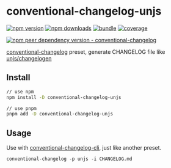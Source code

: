 # conventional-changelog-unjs

[![npm version][npm-version-src]][npm-version-href]
[![npm downloads][npm-downloads-src]][npm-downloads-href]
[![bundle][bundle-src]][bundle-href]
[![coverage][coverage-src]][coverage-href]

[![npm peer dependency version - conventional-changelog][peer-deps-conventional-changelog-src]][peer-deps-conventional-changelog-href]

[conventional-changelog](https://github.com/conventional-changelog/conventional-changelog/) preset, generate CHANGELOG file like [unjs/changelogen](https://github.com/unjs/changelogen)

## Install

```sh
// use npm
npm install -D conventional-changelog-unjs

// use pnpm
pnpm add -D conventional-changelog-unjs
```

## Usage

Use with [conventional-changelog-cli](https://github.com/conventional-changelog/conventional-changelog/tree/master/packages/conventional-changelog-cli), just like another preset.

```
conventional-changelog -p unjs -i CHANGELOG.md
```

<!-- Link Resources -->

[npm-version-src]: https://img.shields.io/npm/v/conventional-changelog-unjs?style=flat&colorA=18181B&colorB=F0DB4F
[npm-version-href]: https://npmjs.com/package/conventional-changelog-unjs
[npm-downloads-src]: https://img.shields.io/npm/dm/conventional-changelog-unjs?style=flat&colorA=18181B&colorB=F0DB4F
[npm-downloads-href]: https://npmjs.com/package/conventional-changelog-unjs
[bundle-src]: https://img.shields.io/bundlephobia/minzip/conventional-changelog-unjs?style=flat&colorA=18181B&colorB=F0DB4F
[bundle-href]: https://bundlephobia.com/result?p=conventional-changelog-unjs
[peer-deps-conventional-changelog-src]: https://img.shields.io/npm/dependency-version/conventional-changelog-unjs/peer/conventional-changelog?style=flat&colorA=18181B&colorB=F0DB4F
[peer-deps-conventional-changelog-href]: https://www.npmjs.com/package/conventional-changelog
[coverage-src]: https://img.shields.io/codecov/c/gh/aa900031/conventional-changelog-unjs?logo=codecov&style=flat&colorA=18181B&colorB=F0DB4F
[coverage-href]: https://codecov.io/gh/aa900031/conventional-changelog-unjs
